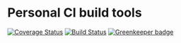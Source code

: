 # Personal CI build tools

[![Coverage Status](https://coveralls.io/repos/github/Alorel/personal-build-tools/badge.svg?branch=dev)](https://coveralls.io/github/Alorel/personal-build-tools?branch=dev)
[![Build Status](https://travis-ci.com/Alorel/personal-build-tools.svg?branch=dev)](https://travis-ci.com/Alorel/personal-build-tools)
[![Greenkeeper badge](https://badges.greenkeeper.io/Alorel/ngx-decorators.svg)](https://greenkeeper.io/)

